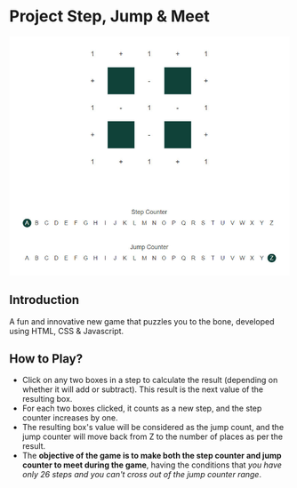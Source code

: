# Project Step, Jump &amp; Meet

![alt text](https://github.com/AmruthPillai/Project-Step-Jump-Meet/blob/master/assets/images/sample-game-screen.jpg "Sample Game Screen")

Introduction
-
A fun and innovative new game that puzzles you to the bone, developed using HTML, CSS &amp; Javascript.

How to Play?
-
* Click on any two boxes in a step to calculate the result (depending on whether it will add or subtract). This result is the next value of the resulting box.
* For each two boxes clicked, it counts as a new step, and the step counter increases by one.
* The resulting box's value will be considered as the jump count, and the jump counter will move back from Z to the number of places as per the result.
* The **objective of the game is to make both the step counter and jump counter to meet during the game**, having the conditions that *you have only 26 steps and you can't cross out of the jump counter range*.
